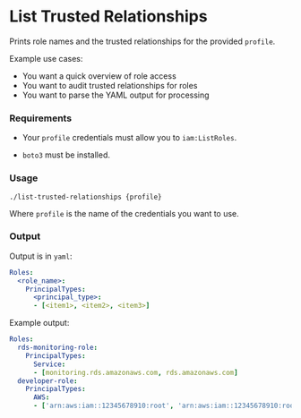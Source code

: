 # List Trusted Relationships
Prints role names and the trusted relationships for the provided `profile`.

Example use cases:

  + You want a quick overview of role access
  + You want to audit trusted relationships for roles
  + You want to parse the YAML output for processing

### Requirements

+ Your `profile` credentials must allow you to `iam:ListRoles`.

+ `boto3` must be installed.

### Usage

`./list-trusted-relationships {profile}`

Where `profile` is the name of the credentials you want to use.

### Output

Output is in `yaml`:

```yaml
Roles:
  <role_name>:
    PrincipalTypes:
      <principal_type>:
      - [<item1>, <item2>, <item3>]
```

Example output:

```yaml
Roles:
  rds-monitoring-role:
    PrincipalTypes:
      Service:
      - [monitoring.rds.amazonaws.com, rds.amazonaws.com]
  developer-role:
    PrincipalTypes:  
      AWS:
      - ['arn:aws:iam::12345678910:root', 'arn:aws:iam::12345678910:root']
```

